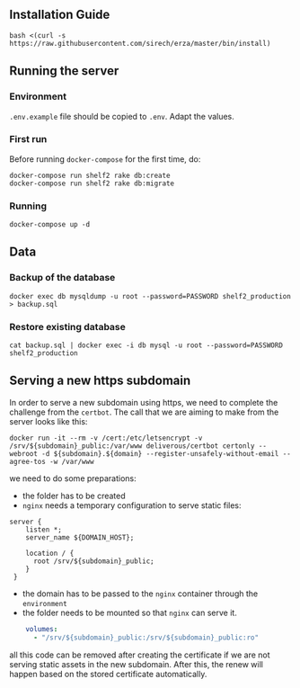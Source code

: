## Installation Guide

    bash <(curl -s https://raw.githubusercontent.com/sirech/erza/master/bin/install)

## Running the server

### Environment

`.env.example` file should be copied to `.env`. Adapt the values.

### First run

Before running `docker-compose` for the first time, do:

    docker-compose run shelf2 rake db:create
    docker-compose run shelf2 rake db:migrate
    
### Running

    docker-compose up -d
    
## Data

### Backup of the database

    docker exec db mysqldump -u root --password=PASSWORD shelf2_production > backup.sql

### Restore existing database

    cat backup.sql | docker exec -i db mysql -u root --password=PASSWORD shelf2_production
    
## Serving a new https subdomain

In order to serve a new subdomain using https, we need to complete the challenge from the `certbot`. The call that we are aiming to make from the server looks like this:

```
docker run -it --rm -v /cert:/etc/letsencrypt -v /srv/${subdomain}_public:/var/www deliverous/certbot certonly --webroot -d ${subdomain}.${domain} --register-unsafely-without-email --agree-tos -w /var/www
```

we need to do some preparations:

- the folder has to be created
- `nginx` needs a temporary configuration to serve static files:

```nginx
server {
    listen *;
    server_name ${DOMAIN_HOST};

    location / {
      root /srv/${subdomain}_public;
    }
 }
```

- the domain has to be passed to the `nginx` container through the `environment`
- the folder needs to be mounted so that `nginx` can serve it.

```yaml
    volumes:
      - "/srv/${subdomain}_public:/srv/${subdomain}_public:ro"
```

all this code can be removed after creating the certificate if we are not serving static assets in the new subdomain. After this, the renew will happen based on the stored certificate automatically.



